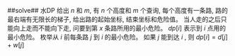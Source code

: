 ﻿##solve##
水DP
给出 $n$ 和 $m$, 有 $n$ 个高度和 $m$ 个查询, 每个高度有一条路, 路的最右端有无限长的梯子,  给出路的起始坐标, 结束坐标和危险值。
当人走的之后只能向上走而不能向下走, 问要到第 $x$ 条路所用的最小危险。
$dp[i]$ 表示到 $i$ 点用的最小危险。
枚举从 $i$ 前每条路 $j$ 到 $i$ 的最小危险。 如果 $j$ 能到达 $i$ , 则 $dp[i] = d[j] + w[j]$